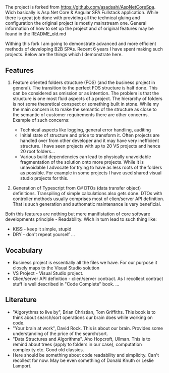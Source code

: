 
## 
The project is forked from https://github.com/asadsahi/AspNetCoreSpa. Wich basically is Asp.Net Core & Angular SPA Fullstack application.
While there is great job done with providing all the technical gluing and configuration the original project is mostly mainstream one.
General information of how to set up the project and of original features may be found in the README_old.md

Withing this fork I am going to demonstrate advanced and more efficient methods of developing B2B SPAs. Recent 6 years I have spent making such projects. Below are the things which I demonstrate here.

## Features
1. Feature oriented folders structure (FOS) (and the business project in general). The transition to the perfect FOS structure is half done. This can be considered as omission or as intention. The problem is that the structure is one most fluid aspects of a project. The hierarchy of folders is not some theoretical conspect or something built in stone. While my the main concern is to make the semantic of the structure as close to the semantic of customer requirements there are other concerns. Example of such concerns: 
	+ Technical aspects like logging, general error handling, auditing
	+ Initial state of structure and price to transform it. Often projects are handled over from other developer and it may have very inefficient structure. I have seen projects with up to 20 VS projects and hence 20 root folders...
	+ Various build dependencies can lead to physically unavoidable fragmentation of the solution onto more projects. While it is unavoidable I advocate for trying to have as less roots of the folders as possible. For example in some projects I have used shared visual studio projects for this.

2. Generation of Typescript from C# DTOs (data transfer object) definitions. Transpiling of simple calculations also gets done. DTOs with controller methods usually comprises most of clien/server API definition. That is such generation and authomatic maintenance is very beneficial.

Both this features are nothing but mere manifistation of core software developments principle - Readability. Wich in turn lead to such thing like:
- KISS - keep it simple, stupid
- DRY - don't repeat yourself
...

## Vocabulary

+ Business project is essentially all the files we have. For our purpose it closely maps to the Visual Studio solution
+ VS Project - Visual Studio project.
+ Clien/server API definition - clien/server contract. As I recollect contract stuff is well described in "Code Complete" book.
...

## Literature

- "Algorythms to live by", Brian Christian, Tom Griffiths. This book is to think about search/sort operations our brain does while working on code.
- "Your brain at work", David Rock. This is about our brain. Provides some understanding of the price of the search/sort.
- "Data Structures and Algorithms". Aho Hopcroft, Ullman. This is to remind about trees (apply to folders in our case), computation complexity etc. Good old classics.
- Here should be something about code readability and simplicity. Can't recollect for now. May be even something of Donald Knuth or Leslie Lamport.
